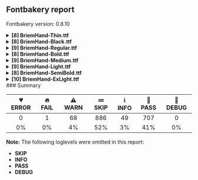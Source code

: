 ## Fontbakery report

Fontbakery version: 0.8.10

<details><summary><b>[8] BriemHand-Thin.ttf</b></summary><div><details><summary>⚠ <b>WARN:</b> Ensure fonts have ScriptLangTags declared on the 'meta' table. (<a href="https://font-bakery.readthedocs.io/en/stable/fontbakery/profiles/googlefonts.html#com.google.fonts/check/meta/script_lang_tags">com.google.fonts/check/meta/script_lang_tags</a>)</summary><div>


* ⚠ **WARN** This font file does not have a 'meta' table. [code: lacks-meta-table]
</div></details><details><summary>⚠ <b>WARN:</b> Font contains '.notdef' as its first glyph? (<a href="https://font-bakery.readthedocs.io/en/stable/fontbakery/profiles/universal.html#com.google.fonts/check/mandatory_glyphs">com.google.fonts/check/mandatory_glyphs</a>)</summary><div>


* ⚠ **WARN** Glyph '.notdef' should contain a drawing, but it is empty. [code: empty]
</div></details><details><summary>⚠ <b>WARN:</b> Check font contains no unreachable glyphs (<a href="https://font-bakery.readthedocs.io/en/stable/fontbakery/profiles/universal.html#com.google.fonts/check/unreachable_glyphs">com.google.fonts/check/unreachable_glyphs</a>)</summary><div>


* ⚠ **WARN** The following glyphs could not be reached by codepoint or substitution rules:

	- IJ_acutecomb

	- ibar 

	- And uni0328.alt
 [code: unreachable-glyphs]
</div></details><details><summary>⚠ <b>WARN:</b> Check if each glyph has the recommended amount of contours. (<a href="https://font-bakery.readthedocs.io/en/stable/fontbakery/profiles/universal.html#com.google.fonts/check/contour_count">com.google.fonts/check/contour_count</a>)</summary><div>


* ⚠ **WARN** This font has a 'Soft Hyphen' character (codepoint 0x00AD) which is supposed to be zero-width and invisible, and is used to mark a hyphenation possibility within a word in the absence of or overriding dictionary hyphenation. It is mostly an obsolete mechanism now, and the character is only included in fonts for legacy codepage coverage. [code: softhyphen]
* ⚠ **WARN** This check inspects the glyph outlines and detects the total number of contours in each of them. The expected values are infered from the typical ammounts of contours observed in a large collection of reference font families. The divergences listed below may simply indicate a significantly different design on some of your glyphs. On the other hand, some of these may flag actual bugs in the font such as glyphs mapped to an incorrect codepoint. Please consider reviewing the design and codepoint assignment of these to make sure they are correct.

The following glyphs do not have the recommended number of contours:

	- Glyph name: onehalf	Contours detected: 2	Expected: 3

	- Glyph name: dcroat	Contours detected: 3	Expected: 2

	- Glyph name: hbar	Contours detected: 2	Expected: 1

	- Glyph name: Uogonek	Contours detected: 2	Expected: 1

	- Glyph name: uogonek	Contours detected: 2	Expected: 1

	- Glyph name: uni0180	Contours detected: 3	Expected: 2

	- Glyph name: ohorn	Contours detected: 3	Expected: 2

	- Glyph name: Uhorn	Contours detected: 2	Expected: 1

	- Glyph name: uhorn	Contours detected: 2	Expected: 1

	- Glyph name: uni018E	Contours detected: 1	Expected: 2 

	- And 78 more.

Use -F or --full-lists to disable shortening of long lists.
 [code: contour-count]
</div></details><details><summary>⚠ <b>WARN:</b> Ensure dotted circle glyph is present and can attach marks. (<a href="https://font-bakery.readthedocs.io/en/stable/fontbakery/profiles/universal.html#com.google.fonts/check/dotted_circle">com.google.fonts/check/dotted_circle</a>)</summary><div>


* ⚠ **WARN** No dotted circle glyph present [code: missing-dotted-circle]
</div></details><details><summary>⚠ <b>WARN:</b> Does GPOS table have kerning information? This check skips monospaced fonts as defined by post.isFixedPitch value (<a href="https://font-bakery.readthedocs.io/en/stable/fontbakery/profiles/gpos.html#com.google.fonts/check/gpos_kerning_info">com.google.fonts/check/gpos_kerning_info</a>)</summary><div>


* ⚠ **WARN** GPOS table lacks kerning information. [code: lacks-kern-info]
</div></details><details><summary>⚠ <b>WARN:</b> Do any segments have colinear vectors? (<a href="https://font-bakery.readthedocs.io/en/stable/fontbakery/profiles/<Section: Outline Correctness Checks>.html#com.google.fonts/check/outline_colinear_vectors">com.google.fonts/check/outline_colinear_vectors</a>)</summary><div>


* ⚠ **WARN** The following glyphs have colinear vectors:

	* uni0283 (U+0283): L<<140.0,40.0>--<135.0,499.0>> -> L<<135.0,499.0>--<135.0,504.0>>

	* uni0283 (U+0283): L<<202.0,571.0>--<199.0,499.0>> -> L<<199.0,499.0>--<199.0,-28.0>>

	* uni0324 (U+0324): L<<200.0,-120.0>--<200.0,-126.0>> -> L<<200.0,-126.0>--<200.0,-131.0>>

	* uni0324 (U+0324): L<<204.0,-145.0>--<205.0,-147.0>> -> L<<205.0,-147.0>--<206.0,-149.0>>

	* uni0324 (U+0324): L<<216.0,-83.0>--<214.0,-85.0>> -> L<<214.0,-85.0>--<212.0,-87.0>>

	* uni0324 (U+0324): L<<218.0,-81.0>--<216.0,-83.0>> -> L<<216.0,-83.0>--<214.0,-85.0>>

	* uni0324 (U+0324): L<<219.0,-80.0>--<218.0,-81.0>> -> L<<218.0,-81.0>--<216.0,-83.0>>

	* uni0324 (U+0324): L<<221.0,-78.0>--<219.0,-80.0>> -> L<<219.0,-80.0>--<218.0,-81.0>>

	* uni0324 (U+0324): L<<223.0,-76.0>--<221.0,-78.0>> -> L<<221.0,-78.0>--<219.0,-80.0>>

	* uni0324 (U+0324): L<<227.0,-74.0>--<225.0,-75.0>> -> L<<225.0,-75.0>--<223.0,-76.0>> 

	* And 58 more.

Use -F or --full-lists to disable shortening of long lists. [code: found-colinear-vectors]
</div></details><details><summary>⚠ <b>WARN:</b> Do outlines contain any jaggy segments? (<a href="https://font-bakery.readthedocs.io/en/stable/fontbakery/profiles/<Section: Outline Correctness Checks>.html#com.google.fonts/check/outline_jaggy_segments">com.google.fonts/check/outline_jaggy_segments</a>)</summary><div>


* ⚠ **WARN** The following glyphs have jaggy segments:

	* uni20B2 (U+20B2): L<<357.0,-13.0>--<361.0,-13.0>>/B<<361.0,-13.0>-<267.0,-8.0>-<200.5,34.0>> = 3.044778444193999 [code: found-jaggy-segments]
</div></details><br></div></details><details><summary><b>[8] BriemHand-Black.ttf</b></summary><div><details><summary>⚠ <b>WARN:</b> Ensure fonts have ScriptLangTags declared on the 'meta' table. (<a href="https://font-bakery.readthedocs.io/en/stable/fontbakery/profiles/googlefonts.html#com.google.fonts/check/meta/script_lang_tags">com.google.fonts/check/meta/script_lang_tags</a>)</summary><div>


* ⚠ **WARN** This font file does not have a 'meta' table. [code: lacks-meta-table]
</div></details><details><summary>⚠ <b>WARN:</b> Font contains '.notdef' as its first glyph? (<a href="https://font-bakery.readthedocs.io/en/stable/fontbakery/profiles/universal.html#com.google.fonts/check/mandatory_glyphs">com.google.fonts/check/mandatory_glyphs</a>)</summary><div>


* ⚠ **WARN** Glyph '.notdef' should contain a drawing, but it is empty. [code: empty]
</div></details><details><summary>⚠ <b>WARN:</b> Check font contains no unreachable glyphs (<a href="https://font-bakery.readthedocs.io/en/stable/fontbakery/profiles/universal.html#com.google.fonts/check/unreachable_glyphs">com.google.fonts/check/unreachable_glyphs</a>)</summary><div>


* ⚠ **WARN** The following glyphs could not be reached by codepoint or substitution rules:

	- IJ_acutecomb

	- ibar 

	- And uni0328.alt
 [code: unreachable-glyphs]
</div></details><details><summary>⚠ <b>WARN:</b> Check if each glyph has the recommended amount of contours. (<a href="https://font-bakery.readthedocs.io/en/stable/fontbakery/profiles/universal.html#com.google.fonts/check/contour_count">com.google.fonts/check/contour_count</a>)</summary><div>


* ⚠ **WARN** This font has a 'Soft Hyphen' character (codepoint 0x00AD) which is supposed to be zero-width and invisible, and is used to mark a hyphenation possibility within a word in the absence of or overriding dictionary hyphenation. It is mostly an obsolete mechanism now, and the character is only included in fonts for legacy codepage coverage. [code: softhyphen]
* ⚠ **WARN** This check inspects the glyph outlines and detects the total number of contours in each of them. The expected values are infered from the typical ammounts of contours observed in a large collection of reference font families. The divergences listed below may simply indicate a significantly different design on some of your glyphs. On the other hand, some of these may flag actual bugs in the font such as glyphs mapped to an incorrect codepoint. Please consider reviewing the design and codepoint assignment of these to make sure they are correct.

The following glyphs do not have the recommended number of contours:

	- Glyph name: onehalf	Contours detected: 2	Expected: 3

	- Glyph name: dcroat	Contours detected: 3	Expected: 2

	- Glyph name: hbar	Contours detected: 2	Expected: 1

	- Glyph name: Uogonek	Contours detected: 2	Expected: 1

	- Glyph name: uogonek	Contours detected: 2	Expected: 1

	- Glyph name: uni0180	Contours detected: 3	Expected: 2

	- Glyph name: ohorn	Contours detected: 3	Expected: 2

	- Glyph name: Uhorn	Contours detected: 2	Expected: 1

	- Glyph name: uhorn	Contours detected: 2	Expected: 1

	- Glyph name: uni018E	Contours detected: 1	Expected: 2 

	- And 76 more.

Use -F or --full-lists to disable shortening of long lists.
 [code: contour-count]
</div></details><details><summary>⚠ <b>WARN:</b> Ensure dotted circle glyph is present and can attach marks. (<a href="https://font-bakery.readthedocs.io/en/stable/fontbakery/profiles/universal.html#com.google.fonts/check/dotted_circle">com.google.fonts/check/dotted_circle</a>)</summary><div>


* ⚠ **WARN** No dotted circle glyph present [code: missing-dotted-circle]
</div></details><details><summary>⚠ <b>WARN:</b> Does GPOS table have kerning information? This check skips monospaced fonts as defined by post.isFixedPitch value (<a href="https://font-bakery.readthedocs.io/en/stable/fontbakery/profiles/gpos.html#com.google.fonts/check/gpos_kerning_info">com.google.fonts/check/gpos_kerning_info</a>)</summary><div>


* ⚠ **WARN** GPOS table lacks kerning information. [code: lacks-kern-info]
</div></details><details><summary>⚠ <b>WARN:</b> Do any segments have colinear vectors? (<a href="https://font-bakery.readthedocs.io/en/stable/fontbakery/profiles/<Section: Outline Correctness Checks>.html#com.google.fonts/check/outline_colinear_vectors">com.google.fonts/check/outline_colinear_vectors</a>)</summary><div>


* ⚠ **WARN** The following glyphs have colinear vectors:

	* uni0283 (U+0283): L<<304.0,536.0>--<304.0,499.0>> -> L<<304.0,499.0>--<294.0,65.0>>

	* uni0283 (U+0283): L<<86.0,146.0>--<81.0,499.0>> -> L<<81.0,499.0>--<81.0,534.0>>

	* uni0324 (U+0324): L<<200.0,-120.0>--<200.0,-126.0>> -> L<<200.0,-126.0>--<200.0,-131.0>>

	* uni0324 (U+0324): L<<204.0,-145.0>--<205.0,-147.0>> -> L<<205.0,-147.0>--<206.0,-149.0>>

	* uni0324 (U+0324): L<<216.0,-83.0>--<214.0,-85.0>> -> L<<214.0,-85.0>--<212.0,-87.0>>

	* uni0324 (U+0324): L<<218.0,-81.0>--<216.0,-83.0>> -> L<<216.0,-83.0>--<214.0,-85.0>>

	* uni0324 (U+0324): L<<219.0,-80.0>--<218.0,-81.0>> -> L<<218.0,-81.0>--<216.0,-83.0>>

	* uni0324 (U+0324): L<<221.0,-78.0>--<219.0,-80.0>> -> L<<219.0,-80.0>--<218.0,-81.0>>

	* uni0324 (U+0324): L<<223.0,-76.0>--<221.0,-78.0>> -> L<<221.0,-78.0>--<219.0,-80.0>>

	* uni0324 (U+0324): L<<227.0,-74.0>--<225.0,-75.0>> -> L<<225.0,-75.0>--<223.0,-76.0>> 

	* And 58 more.

Use -F or --full-lists to disable shortening of long lists. [code: found-colinear-vectors]
</div></details><details><summary>⚠ <b>WARN:</b> Do outlines contain any jaggy segments? (<a href="https://font-bakery.readthedocs.io/en/stable/fontbakery/profiles/<Section: Outline Correctness Checks>.html#com.google.fonts/check/outline_jaggy_segments">com.google.fonts/check/outline_jaggy_segments</a>)</summary><div>


* ⚠ **WARN** The following glyphs have jaggy segments:

	* a (U+0061): B<<384.0,191.5>-<385.0,212.0>-<386.0,224.0>>/B<<386.0,224.0>-<381.0,205.0>-<363.0,175.5>> = 9.979921145744504

	* aacute (U+00E1): B<<384.0,191.5>-<385.0,212.0>-<386.0,224.0>>/B<<386.0,224.0>-<381.0,205.0>-<363.0,175.5>> = 9.979921145744504

	* abreve (U+0103): B<<384.0,191.5>-<385.0,212.0>-<386.0,224.0>>/B<<386.0,224.0>-<381.0,205.0>-<363.0,175.5>> = 9.979921145744504

	* adieresis (U+00E4): B<<384.0,191.5>-<385.0,212.0>-<386.0,224.0>>/B<<386.0,224.0>-<381.0,205.0>-<363.0,175.5>> = 9.979921145744504

	* agrave (U+00E0): B<<384.0,191.5>-<385.0,212.0>-<386.0,224.0>>/B<<386.0,224.0>-<381.0,205.0>-<363.0,175.5>> = 9.979921145744504

	* amacron (U+0101): B<<384.0,191.5>-<385.0,212.0>-<386.0,224.0>>/B<<386.0,224.0>-<381.0,205.0>-<363.0,175.5>> = 9.979921145744504

	* aring (U+00E5): B<<384.0,191.5>-<385.0,212.0>-<386.0,224.0>>/B<<386.0,224.0>-<381.0,205.0>-<363.0,175.5>> = 9.979921145744504

	* aringacute (U+01FB): B<<384.0,191.5>-<385.0,212.0>-<386.0,224.0>>/B<<386.0,224.0>-<381.0,205.0>-<363.0,175.5>> = 9.979921145744504

	* atilde (U+00E3): B<<384.0,191.5>-<385.0,212.0>-<386.0,224.0>>/B<<386.0,224.0>-<381.0,205.0>-<363.0,175.5>> = 9.979921145744504

	* b (U+0062): B<<283.0,315.0>-<281.0,284.0>-<281.0,275.0>>/B<<281.0,275.0>-<283.0,295.0>-<300.5,325.5>> = 5.710593137499633 

	* And 136 more.

Use -F or --full-lists to disable shortening of long lists. [code: found-jaggy-segments]
</div></details><br></div></details><details><summary><b>[9] BriemHand-Regular.ttf</b></summary><div><details><summary>⚠ <b>WARN:</b> Ensure fonts have ScriptLangTags declared on the 'meta' table. (<a href="https://font-bakery.readthedocs.io/en/stable/fontbakery/profiles/googlefonts.html#com.google.fonts/check/meta/script_lang_tags">com.google.fonts/check/meta/script_lang_tags</a>)</summary><div>


* ⚠ **WARN** This font file does not have a 'meta' table. [code: lacks-meta-table]
</div></details><details><summary>⚠ <b>WARN:</b> Font contains '.notdef' as its first glyph? (<a href="https://font-bakery.readthedocs.io/en/stable/fontbakery/profiles/universal.html#com.google.fonts/check/mandatory_glyphs">com.google.fonts/check/mandatory_glyphs</a>)</summary><div>


* ⚠ **WARN** Glyph '.notdef' should contain a drawing, but it is empty. [code: empty]
</div></details><details><summary>⚠ <b>WARN:</b> Check font contains no unreachable glyphs (<a href="https://font-bakery.readthedocs.io/en/stable/fontbakery/profiles/universal.html#com.google.fonts/check/unreachable_glyphs">com.google.fonts/check/unreachable_glyphs</a>)</summary><div>


* ⚠ **WARN** The following glyphs could not be reached by codepoint or substitution rules:

	- IJ_acutecomb

	- ibar 

	- And uni0328.alt
 [code: unreachable-glyphs]
</div></details><details><summary>⚠ <b>WARN:</b> Check if each glyph has the recommended amount of contours. (<a href="https://font-bakery.readthedocs.io/en/stable/fontbakery/profiles/universal.html#com.google.fonts/check/contour_count">com.google.fonts/check/contour_count</a>)</summary><div>


* ⚠ **WARN** This font has a 'Soft Hyphen' character (codepoint 0x00AD) which is supposed to be zero-width and invisible, and is used to mark a hyphenation possibility within a word in the absence of or overriding dictionary hyphenation. It is mostly an obsolete mechanism now, and the character is only included in fonts for legacy codepage coverage. [code: softhyphen]
* ⚠ **WARN** This check inspects the glyph outlines and detects the total number of contours in each of them. The expected values are infered from the typical ammounts of contours observed in a large collection of reference font families. The divergences listed below may simply indicate a significantly different design on some of your glyphs. On the other hand, some of these may flag actual bugs in the font such as glyphs mapped to an incorrect codepoint. Please consider reviewing the design and codepoint assignment of these to make sure they are correct.

The following glyphs do not have the recommended number of contours:

	- Glyph name: onehalf	Contours detected: 2	Expected: 3

	- Glyph name: dcroat	Contours detected: 3	Expected: 2

	- Glyph name: hbar	Contours detected: 2	Expected: 1

	- Glyph name: Uogonek	Contours detected: 2	Expected: 1

	- Glyph name: uogonek	Contours detected: 2	Expected: 1

	- Glyph name: uni0180	Contours detected: 3	Expected: 2

	- Glyph name: ohorn	Contours detected: 3	Expected: 2

	- Glyph name: Uhorn	Contours detected: 2	Expected: 1

	- Glyph name: uhorn	Contours detected: 2	Expected: 1

	- Glyph name: uni018E	Contours detected: 1	Expected: 2 

	- And 78 more.

Use -F or --full-lists to disable shortening of long lists.
 [code: contour-count]
</div></details><details><summary>⚠ <b>WARN:</b> Ensure dotted circle glyph is present and can attach marks. (<a href="https://font-bakery.readthedocs.io/en/stable/fontbakery/profiles/universal.html#com.google.fonts/check/dotted_circle">com.google.fonts/check/dotted_circle</a>)</summary><div>


* ⚠ **WARN** No dotted circle glyph present [code: missing-dotted-circle]
</div></details><details><summary>⚠ <b>WARN:</b> Does GPOS table have kerning information? This check skips monospaced fonts as defined by post.isFixedPitch value (<a href="https://font-bakery.readthedocs.io/en/stable/fontbakery/profiles/gpos.html#com.google.fonts/check/gpos_kerning_info">com.google.fonts/check/gpos_kerning_info</a>)</summary><div>


* ⚠ **WARN** GPOS table lacks kerning information. [code: lacks-kern-info]
</div></details><details><summary>⚠ <b>WARN:</b> Do any segments have colinear vectors? (<a href="https://font-bakery.readthedocs.io/en/stable/fontbakery/profiles/<Section: Outline Correctness Checks>.html#com.google.fonts/check/outline_colinear_vectors">com.google.fonts/check/outline_colinear_vectors</a>)</summary><div>


* ⚠ **WARN** The following glyphs have colinear vectors:

	* uni0283 (U+0283): L<<124.0,71.0>--<119.0,499.0>> -> L<<119.0,499.0>--<119.0,513.0>>

	* uni0283 (U+0283): L<<232.0,561.0>--<230.0,499.0>> -> L<<230.0,499.0>--<227.0,-1.0>>

	* uni0324 (U+0324): L<<200.0,-120.0>--<200.0,-126.0>> -> L<<200.0,-126.0>--<200.0,-131.0>>

	* uni0324 (U+0324): L<<204.0,-145.0>--<205.0,-147.0>> -> L<<205.0,-147.0>--<206.0,-149.0>>

	* uni0324 (U+0324): L<<216.0,-83.0>--<214.0,-85.0>> -> L<<214.0,-85.0>--<212.0,-87.0>>

	* uni0324 (U+0324): L<<218.0,-81.0>--<216.0,-83.0>> -> L<<216.0,-83.0>--<214.0,-85.0>>

	* uni0324 (U+0324): L<<219.0,-80.0>--<218.0,-81.0>> -> L<<218.0,-81.0>--<216.0,-83.0>>

	* uni0324 (U+0324): L<<221.0,-78.0>--<219.0,-80.0>> -> L<<219.0,-80.0>--<218.0,-81.0>>

	* uni0324 (U+0324): L<<223.0,-76.0>--<221.0,-78.0>> -> L<<221.0,-78.0>--<219.0,-80.0>>

	* uni0324 (U+0324): L<<227.0,-74.0>--<225.0,-75.0>> -> L<<225.0,-75.0>--<223.0,-76.0>> 

	* And 58 more.

Use -F or --full-lists to disable shortening of long lists. [code: found-colinear-vectors]
</div></details><details><summary>⚠ <b>WARN:</b> Do outlines contain any jaggy segments? (<a href="https://font-bakery.readthedocs.io/en/stable/fontbakery/profiles/<Section: Outline Correctness Checks>.html#com.google.fonts/check/outline_jaggy_segments">com.google.fonts/check/outline_jaggy_segments</a>)</summary><div>


* ⚠ **WARN** The following glyphs have jaggy segments:

	* m (U+006D): B<<200.0,217.0>-<198.0,188.0>-<197.0,180.0>>/B<<197.0,180.0>-<211.0,217.0>-<237.5,262.5>> = 13.600542516658704

	* n (U+006E): B<<198.0,217.0>-<196.0,188.0>-<195.0,180.0>>/B<<195.0,180.0>-<209.0,217.0>-<235.5,262.5>> = 13.600542516658704

	* nacute (U+0144): B<<198.0,217.0>-<196.0,188.0>-<195.0,180.0>>/B<<195.0,180.0>-<209.0,217.0>-<235.5,262.5>> = 13.600542516658704

	* ncaron (U+0148): B<<198.0,217.0>-<196.0,188.0>-<195.0,180.0>>/B<<195.0,180.0>-<209.0,217.0>-<235.5,262.5>> = 13.600542516658704

	* ntilde (U+00F1): B<<198.0,217.0>-<196.0,188.0>-<195.0,180.0>>/B<<195.0,180.0>-<209.0,217.0>-<235.5,262.5>> = 13.600542516658704

	* r (U+0072): B<<207.5,302.0>-<205.0,273.0>-<204.0,263.0>>/B<<204.0,263.0>-<235.0,357.0>-<268.0,414.0>> = 12.541302699578893

	* racute (U+0155): B<<207.5,302.0>-<205.0,273.0>-<204.0,263.0>>/B<<204.0,263.0>-<235.0,357.0>-<268.0,414.0>> = 12.541302699578893

	* rcaron (U+0159): B<<207.5,302.0>-<205.0,273.0>-<204.0,263.0>>/B<<204.0,263.0>-<235.0,357.0>-<268.0,414.0>> = 12.541302699578893

	* uni0146 (U+0146): B<<198.0,217.0>-<196.0,188.0>-<195.0,180.0>>/B<<195.0,180.0>-<209.0,217.0>-<235.5,262.5>> = 13.600542516658704

	* uni0157 (U+0157): B<<207.5,302.0>-<205.0,273.0>-<204.0,263.0>>/B<<204.0,263.0>-<235.0,357.0>-<268.0,414.0>> = 12.541302699578893 

	* And 16 more.

Use -F or --full-lists to disable shortening of long lists. [code: found-jaggy-segments]
</div></details><details><summary>⚠ <b>WARN:</b> Do outlines contain any semi-vertical or semi-horizontal lines? (<a href="https://font-bakery.readthedocs.io/en/stable/fontbakery/profiles/<Section: Outline Correctness Checks>.html#com.google.fonts/check/outline_semi_vertical">com.google.fonts/check/outline_semi_vertical</a>)</summary><div>


* ⚠ **WARN** The following glyphs have semi-vertical/semi-horizontal lines:

	* f (U+0066): L<<230.0,442.0>--<227.0,-1.0>>

	* germandbls (U+00DF): L<<197.0,549.0>--<194.0,0.0>>

	* uni0283 (U+0283): L<<230.0,499.0>--<227.0,-1.0>> 

	* And uni1E1F (U+1E1F): L<<230.0,442.0>--<227.0,-1.0>> [code: found-semi-vertical]
</div></details><br></div></details><details><summary><b>[8] BriemHand-Bold.ttf</b></summary><div><details><summary>⚠ <b>WARN:</b> Ensure fonts have ScriptLangTags declared on the 'meta' table. (<a href="https://font-bakery.readthedocs.io/en/stable/fontbakery/profiles/googlefonts.html#com.google.fonts/check/meta/script_lang_tags">com.google.fonts/check/meta/script_lang_tags</a>)</summary><div>


* ⚠ **WARN** This font file does not have a 'meta' table. [code: lacks-meta-table]
</div></details><details><summary>⚠ <b>WARN:</b> Font contains '.notdef' as its first glyph? (<a href="https://font-bakery.readthedocs.io/en/stable/fontbakery/profiles/universal.html#com.google.fonts/check/mandatory_glyphs">com.google.fonts/check/mandatory_glyphs</a>)</summary><div>


* ⚠ **WARN** Glyph '.notdef' should contain a drawing, but it is empty. [code: empty]
</div></details><details><summary>⚠ <b>WARN:</b> Check font contains no unreachable glyphs (<a href="https://font-bakery.readthedocs.io/en/stable/fontbakery/profiles/universal.html#com.google.fonts/check/unreachable_glyphs">com.google.fonts/check/unreachable_glyphs</a>)</summary><div>


* ⚠ **WARN** The following glyphs could not be reached by codepoint or substitution rules:

	- IJ_acutecomb

	- ibar 

	- And uni0328.alt
 [code: unreachable-glyphs]
</div></details><details><summary>⚠ <b>WARN:</b> Check if each glyph has the recommended amount of contours. (<a href="https://font-bakery.readthedocs.io/en/stable/fontbakery/profiles/universal.html#com.google.fonts/check/contour_count">com.google.fonts/check/contour_count</a>)</summary><div>


* ⚠ **WARN** This font has a 'Soft Hyphen' character (codepoint 0x00AD) which is supposed to be zero-width and invisible, and is used to mark a hyphenation possibility within a word in the absence of or overriding dictionary hyphenation. It is mostly an obsolete mechanism now, and the character is only included in fonts for legacy codepage coverage. [code: softhyphen]
* ⚠ **WARN** This check inspects the glyph outlines and detects the total number of contours in each of them. The expected values are infered from the typical ammounts of contours observed in a large collection of reference font families. The divergences listed below may simply indicate a significantly different design on some of your glyphs. On the other hand, some of these may flag actual bugs in the font such as glyphs mapped to an incorrect codepoint. Please consider reviewing the design and codepoint assignment of these to make sure they are correct.

The following glyphs do not have the recommended number of contours:

	- Glyph name: onehalf	Contours detected: 2	Expected: 3

	- Glyph name: dcroat	Contours detected: 3	Expected: 2

	- Glyph name: hbar	Contours detected: 2	Expected: 1

	- Glyph name: Uogonek	Contours detected: 2	Expected: 1

	- Glyph name: uogonek	Contours detected: 2	Expected: 1

	- Glyph name: uni0180	Contours detected: 3	Expected: 2

	- Glyph name: ohorn	Contours detected: 3	Expected: 2

	- Glyph name: Uhorn	Contours detected: 2	Expected: 1

	- Glyph name: uhorn	Contours detected: 2	Expected: 1

	- Glyph name: uni018E	Contours detected: 1	Expected: 2 

	- And 76 more.

Use -F or --full-lists to disable shortening of long lists.
 [code: contour-count]
</div></details><details><summary>⚠ <b>WARN:</b> Ensure dotted circle glyph is present and can attach marks. (<a href="https://font-bakery.readthedocs.io/en/stable/fontbakery/profiles/universal.html#com.google.fonts/check/dotted_circle">com.google.fonts/check/dotted_circle</a>)</summary><div>


* ⚠ **WARN** No dotted circle glyph present [code: missing-dotted-circle]
</div></details><details><summary>⚠ <b>WARN:</b> Does GPOS table have kerning information? This check skips monospaced fonts as defined by post.isFixedPitch value (<a href="https://font-bakery.readthedocs.io/en/stable/fontbakery/profiles/gpos.html#com.google.fonts/check/gpos_kerning_info">com.google.fonts/check/gpos_kerning_info</a>)</summary><div>


* ⚠ **WARN** GPOS table lacks kerning information. [code: lacks-kern-info]
</div></details><details><summary>⚠ <b>WARN:</b> Do any segments have colinear vectors? (<a href="https://font-bakery.readthedocs.io/en/stable/fontbakery/profiles/<Section: Outline Correctness Checks>.html#com.google.fonts/check/outline_colinear_vectors">com.google.fonts/check/outline_colinear_vectors</a>)</summary><div>


* ⚠ **WARN** The following glyphs have colinear vectors:

	* uni0283 (U+0283): L<<285.0,543.0>--<284.0,499.0>> -> L<<284.0,499.0>--<276.0,47.0>>

	* uni0283 (U+0283): L<<96.0,126.0>--<91.0,499.0>> -> L<<91.0,499.0>--<91.0,528.0>>

	* uni0324 (U+0324): L<<200.0,-120.0>--<200.0,-126.0>> -> L<<200.0,-126.0>--<200.0,-131.0>>

	* uni0324 (U+0324): L<<204.0,-145.0>--<205.0,-147.0>> -> L<<205.0,-147.0>--<206.0,-149.0>>

	* uni0324 (U+0324): L<<216.0,-83.0>--<214.0,-85.0>> -> L<<214.0,-85.0>--<212.0,-87.0>>

	* uni0324 (U+0324): L<<218.0,-81.0>--<216.0,-83.0>> -> L<<216.0,-83.0>--<214.0,-85.0>>

	* uni0324 (U+0324): L<<219.0,-80.0>--<218.0,-81.0>> -> L<<218.0,-81.0>--<216.0,-83.0>>

	* uni0324 (U+0324): L<<221.0,-78.0>--<219.0,-80.0>> -> L<<219.0,-80.0>--<218.0,-81.0>>

	* uni0324 (U+0324): L<<223.0,-76.0>--<221.0,-78.0>> -> L<<221.0,-78.0>--<219.0,-80.0>>

	* uni0324 (U+0324): L<<227.0,-74.0>--<225.0,-75.0>> -> L<<225.0,-75.0>--<223.0,-76.0>> 

	* And 58 more.

Use -F or --full-lists to disable shortening of long lists. [code: found-colinear-vectors]
</div></details><details><summary>⚠ <b>WARN:</b> Do outlines contain any jaggy segments? (<a href="https://font-bakery.readthedocs.io/en/stable/fontbakery/profiles/<Section: Outline Correctness Checks>.html#com.google.fonts/check/outline_jaggy_segments">com.google.fonts/check/outline_jaggy_segments</a>)</summary><div>


* ⚠ **WARN** The following glyphs have jaggy segments:

	* b (U+0062): B<<262.5,301.5>-<260.0,267.0>-<260.0,254.0>>/B<<260.0,254.0>-<265.0,278.0>-<284.5,312.5>> = 11.768288932020628

	* d (U+0064): B<<390.5,203.0>-<392.0,230.0>-<393.0,249.0>>/B<<393.0,249.0>-<386.0,225.0>-<365.0,191.5>> = 13.247417204128599

	* dcaron (U+010F): B<<390.5,203.0>-<392.0,230.0>-<393.0,249.0>>/B<<393.0,249.0>-<386.0,225.0>-<365.0,191.5>> = 13.247417204128599

	* dcroat (U+0111): B<<390.5,203.0>-<392.0,230.0>-<393.0,249.0>>/B<<393.0,249.0>-<386.0,225.0>-<365.0,191.5>> = 13.247417204128599

	* dong (U+20AB): B<<390.5,203.0>-<392.0,230.0>-<393.0,249.0>>/B<<393.0,249.0>-<386.0,225.0>-<365.0,191.5>> = 13.247417204128599

	* g (U+0067): B<<396.5,197.0>-<396.0,233.0>-<396.0,260.0>>/B<<396.0,260.0>-<390.0,235.0>-<370.0,200.5>> = 13.495733280795811

	* gbreve (U+011F): B<<396.5,197.0>-<396.0,233.0>-<396.0,260.0>>/B<<396.0,260.0>-<390.0,235.0>-<370.0,200.5>> = 13.495733280795811

	* gcaron (U+01E7): B<<396.5,197.0>-<396.0,233.0>-<396.0,260.0>>/B<<396.0,260.0>-<390.0,235.0>-<370.0,200.5>> = 13.495733280795811

	* gcircumflex (U+011D): B<<396.5,197.0>-<396.0,233.0>-<396.0,260.0>>/B<<396.0,260.0>-<390.0,235.0>-<370.0,200.5>> = 13.495733280795811

	* gdotaccent (U+0121): B<<396.5,197.0>-<396.0,233.0>-<396.0,260.0>>/B<<396.0,260.0>-<390.0,235.0>-<370.0,200.5>> = 13.495733280795811 

	* And 101 more.

Use -F or --full-lists to disable shortening of long lists. [code: found-jaggy-segments]
</div></details><br></div></details><details><summary><b>[9] BriemHand-Medium.ttf</b></summary><div><details><summary>⚠ <b>WARN:</b> Ensure fonts have ScriptLangTags declared on the 'meta' table. (<a href="https://font-bakery.readthedocs.io/en/stable/fontbakery/profiles/googlefonts.html#com.google.fonts/check/meta/script_lang_tags">com.google.fonts/check/meta/script_lang_tags</a>)</summary><div>


* ⚠ **WARN** This font file does not have a 'meta' table. [code: lacks-meta-table]
</div></details><details><summary>⚠ <b>WARN:</b> Font contains '.notdef' as its first glyph? (<a href="https://font-bakery.readthedocs.io/en/stable/fontbakery/profiles/universal.html#com.google.fonts/check/mandatory_glyphs">com.google.fonts/check/mandatory_glyphs</a>)</summary><div>


* ⚠ **WARN** Glyph '.notdef' should contain a drawing, but it is empty. [code: empty]
</div></details><details><summary>⚠ <b>WARN:</b> Check font contains no unreachable glyphs (<a href="https://font-bakery.readthedocs.io/en/stable/fontbakery/profiles/universal.html#com.google.fonts/check/unreachable_glyphs">com.google.fonts/check/unreachable_glyphs</a>)</summary><div>


* ⚠ **WARN** The following glyphs could not be reached by codepoint or substitution rules:

	- IJ_acutecomb

	- ibar 

	- And uni0328.alt
 [code: unreachable-glyphs]
</div></details><details><summary>⚠ <b>WARN:</b> Check if each glyph has the recommended amount of contours. (<a href="https://font-bakery.readthedocs.io/en/stable/fontbakery/profiles/universal.html#com.google.fonts/check/contour_count">com.google.fonts/check/contour_count</a>)</summary><div>


* ⚠ **WARN** This font has a 'Soft Hyphen' character (codepoint 0x00AD) which is supposed to be zero-width and invisible, and is used to mark a hyphenation possibility within a word in the absence of or overriding dictionary hyphenation. It is mostly an obsolete mechanism now, and the character is only included in fonts for legacy codepage coverage. [code: softhyphen]
* ⚠ **WARN** This check inspects the glyph outlines and detects the total number of contours in each of them. The expected values are infered from the typical ammounts of contours observed in a large collection of reference font families. The divergences listed below may simply indicate a significantly different design on some of your glyphs. On the other hand, some of these may flag actual bugs in the font such as glyphs mapped to an incorrect codepoint. Please consider reviewing the design and codepoint assignment of these to make sure they are correct.

The following glyphs do not have the recommended number of contours:

	- Glyph name: onehalf	Contours detected: 2	Expected: 3

	- Glyph name: dcroat	Contours detected: 3	Expected: 2

	- Glyph name: hbar	Contours detected: 2	Expected: 1

	- Glyph name: Uogonek	Contours detected: 2	Expected: 1

	- Glyph name: uogonek	Contours detected: 2	Expected: 1

	- Glyph name: uni0180	Contours detected: 3	Expected: 2

	- Glyph name: ohorn	Contours detected: 3	Expected: 2

	- Glyph name: Uhorn	Contours detected: 2	Expected: 1

	- Glyph name: uhorn	Contours detected: 2	Expected: 1

	- Glyph name: uni018E	Contours detected: 1	Expected: 2 

	- And 78 more.

Use -F or --full-lists to disable shortening of long lists.
 [code: contour-count]
</div></details><details><summary>⚠ <b>WARN:</b> Ensure dotted circle glyph is present and can attach marks. (<a href="https://font-bakery.readthedocs.io/en/stable/fontbakery/profiles/universal.html#com.google.fonts/check/dotted_circle">com.google.fonts/check/dotted_circle</a>)</summary><div>


* ⚠ **WARN** No dotted circle glyph present [code: missing-dotted-circle]
</div></details><details><summary>⚠ <b>WARN:</b> Does GPOS table have kerning information? This check skips monospaced fonts as defined by post.isFixedPitch value (<a href="https://font-bakery.readthedocs.io/en/stable/fontbakery/profiles/gpos.html#com.google.fonts/check/gpos_kerning_info">com.google.fonts/check/gpos_kerning_info</a>)</summary><div>


* ⚠ **WARN** GPOS table lacks kerning information. [code: lacks-kern-info]
</div></details><details><summary>⚠ <b>WARN:</b> Do any segments have colinear vectors? (<a href="https://font-bakery.readthedocs.io/en/stable/fontbakery/profiles/<Section: Outline Correctness Checks>.html#com.google.fonts/check/outline_colinear_vectors">com.google.fonts/check/outline_colinear_vectors</a>)</summary><div>


* ⚠ **WARN** The following glyphs have colinear vectors:

	* uni0283 (U+0283): L<<117.0,84.0>--<112.0,499.0>> -> L<<112.0,499.0>--<112.0,517.0>>

	* uni0283 (U+0283): L<<245.0,557.0>--<243.0,499.0>> -> L<<243.0,499.0>--<239.0,11.0>>

	* uni0324 (U+0324): L<<200.0,-120.0>--<200.0,-126.0>> -> L<<200.0,-126.0>--<200.0,-131.0>>

	* uni0324 (U+0324): L<<204.0,-145.0>--<205.0,-147.0>> -> L<<205.0,-147.0>--<206.0,-149.0>>

	* uni0324 (U+0324): L<<216.0,-83.0>--<214.0,-85.0>> -> L<<214.0,-85.0>--<212.0,-87.0>>

	* uni0324 (U+0324): L<<218.0,-81.0>--<216.0,-83.0>> -> L<<216.0,-83.0>--<214.0,-85.0>>

	* uni0324 (U+0324): L<<219.0,-80.0>--<218.0,-81.0>> -> L<<218.0,-81.0>--<216.0,-83.0>>

	* uni0324 (U+0324): L<<221.0,-78.0>--<219.0,-80.0>> -> L<<219.0,-80.0>--<218.0,-81.0>>

	* uni0324 (U+0324): L<<223.0,-76.0>--<221.0,-78.0>> -> L<<221.0,-78.0>--<219.0,-80.0>>

	* uni0324 (U+0324): L<<227.0,-74.0>--<225.0,-75.0>> -> L<<225.0,-75.0>--<223.0,-76.0>> 

	* And 58 more.

Use -F or --full-lists to disable shortening of long lists. [code: found-colinear-vectors]
</div></details><details><summary>⚠ <b>WARN:</b> Do outlines contain any jaggy segments? (<a href="https://font-bakery.readthedocs.io/en/stable/fontbakery/profiles/<Section: Outline Correctness Checks>.html#com.google.fonts/check/outline_jaggy_segments">com.google.fonts/check/outline_jaggy_segments</a>)</summary><div>


* ⚠ **WARN** The following glyphs have jaggy segments:

	* m (U+006D): B<<213.0,233.5>-<211.0,206.0>-<210.0,197.0>>/B<<210.0,197.0>-<221.0,230.0>-<246.5,273.0>> = 12.094757077012058

	* n (U+006E): B<<211.5,233.5>-<209.0,206.0>-<208.0,197.0>>/B<<208.0,197.0>-<220.0,230.0>-<245.0,273.0>> = 13.642914775990052

	* nacute (U+0144): B<<211.5,233.5>-<209.0,206.0>-<208.0,197.0>>/B<<208.0,197.0>-<220.0,230.0>-<245.0,273.0>> = 13.642914775990052

	* ncaron (U+0148): B<<211.5,233.5>-<209.0,206.0>-<208.0,197.0>>/B<<208.0,197.0>-<220.0,230.0>-<245.0,273.0>> = 13.642914775990052

	* ntilde (U+00F1): B<<211.5,233.5>-<209.0,206.0>-<208.0,197.0>>/B<<208.0,197.0>-<220.0,230.0>-<245.0,273.0>> = 13.642914775990052

	* r (U+0072): B<<220.5,309.0>-<218.0,281.0>-<217.0,269.0>>/B<<217.0,269.0>-<261.0,403.0>-<310.0,463.5>> = 13.41437710769231

	* racute (U+0155): B<<220.5,309.0>-<218.0,281.0>-<217.0,269.0>>/B<<217.0,269.0>-<261.0,403.0>-<310.0,463.5>> = 13.41437710769231

	* rcaron (U+0159): B<<220.5,309.0>-<218.0,281.0>-<217.0,269.0>>/B<<217.0,269.0>-<261.0,403.0>-<310.0,463.5>> = 13.41437710769231

	* thorn (U+00FE): B<<214.0,269.5>-<211.0,229.0>-<209.0,212.0>>/B<<209.0,212.0>-<221.0,245.0>-<245.5,286.5>> = 13.27326971414301

	* uni0146 (U+0146): B<<211.5,233.5>-<209.0,206.0>-<208.0,197.0>>/B<<208.0,197.0>-<220.0,230.0>-<245.0,273.0>> = 13.642914775990052 

	* And 17 more.

Use -F or --full-lists to disable shortening of long lists. [code: found-jaggy-segments]
</div></details><details><summary>⚠ <b>WARN:</b> Do outlines contain any semi-vertical or semi-horizontal lines? (<a href="https://font-bakery.readthedocs.io/en/stable/fontbakery/profiles/<Section: Outline Correctness Checks>.html#com.google.fonts/check/outline_semi_vertical">com.google.fonts/check/outline_semi_vertical</a>)</summary><div>


* ⚠ **WARN** The following glyphs have semi-vertical/semi-horizontal lines:

	* germandbls (U+00DF): L<<210.0,547.0>--<206.0,11.0>> 

	* And uni0283 (U+0283): L<<243.0,499.0>--<239.0,11.0>> [code: found-semi-vertical]
</div></details><br></div></details><details><summary><b>[9] BriemHand-Light.ttf</b></summary><div><details><summary>⚠ <b>WARN:</b> Ensure fonts have ScriptLangTags declared on the 'meta' table. (<a href="https://font-bakery.readthedocs.io/en/stable/fontbakery/profiles/googlefonts.html#com.google.fonts/check/meta/script_lang_tags">com.google.fonts/check/meta/script_lang_tags</a>)</summary><div>


* ⚠ **WARN** This font file does not have a 'meta' table. [code: lacks-meta-table]
</div></details><details><summary>⚠ <b>WARN:</b> Font contains '.notdef' as its first glyph? (<a href="https://font-bakery.readthedocs.io/en/stable/fontbakery/profiles/universal.html#com.google.fonts/check/mandatory_glyphs">com.google.fonts/check/mandatory_glyphs</a>)</summary><div>


* ⚠ **WARN** Glyph '.notdef' should contain a drawing, but it is empty. [code: empty]
</div></details><details><summary>⚠ <b>WARN:</b> Check font contains no unreachable glyphs (<a href="https://font-bakery.readthedocs.io/en/stable/fontbakery/profiles/universal.html#com.google.fonts/check/unreachable_glyphs">com.google.fonts/check/unreachable_glyphs</a>)</summary><div>


* ⚠ **WARN** The following glyphs could not be reached by codepoint or substitution rules:

	- IJ_acutecomb

	- ibar 

	- And uni0328.alt
 [code: unreachable-glyphs]
</div></details><details><summary>⚠ <b>WARN:</b> Check if each glyph has the recommended amount of contours. (<a href="https://font-bakery.readthedocs.io/en/stable/fontbakery/profiles/universal.html#com.google.fonts/check/contour_count">com.google.fonts/check/contour_count</a>)</summary><div>


* ⚠ **WARN** This font has a 'Soft Hyphen' character (codepoint 0x00AD) which is supposed to be zero-width and invisible, and is used to mark a hyphenation possibility within a word in the absence of or overriding dictionary hyphenation. It is mostly an obsolete mechanism now, and the character is only included in fonts for legacy codepage coverage. [code: softhyphen]
* ⚠ **WARN** This check inspects the glyph outlines and detects the total number of contours in each of them. The expected values are infered from the typical ammounts of contours observed in a large collection of reference font families. The divergences listed below may simply indicate a significantly different design on some of your glyphs. On the other hand, some of these may flag actual bugs in the font such as glyphs mapped to an incorrect codepoint. Please consider reviewing the design and codepoint assignment of these to make sure they are correct.

The following glyphs do not have the recommended number of contours:

	- Glyph name: onehalf	Contours detected: 2	Expected: 3

	- Glyph name: dcroat	Contours detected: 3	Expected: 2

	- Glyph name: hbar	Contours detected: 2	Expected: 1

	- Glyph name: Uogonek	Contours detected: 2	Expected: 1

	- Glyph name: uogonek	Contours detected: 2	Expected: 1

	- Glyph name: uni0180	Contours detected: 3	Expected: 2

	- Glyph name: ohorn	Contours detected: 3	Expected: 2

	- Glyph name: Uhorn	Contours detected: 2	Expected: 1

	- Glyph name: uhorn	Contours detected: 2	Expected: 1

	- Glyph name: uni018E	Contours detected: 1	Expected: 2 

	- And 78 more.

Use -F or --full-lists to disable shortening of long lists.
 [code: contour-count]
</div></details><details><summary>⚠ <b>WARN:</b> Ensure dotted circle glyph is present and can attach marks. (<a href="https://font-bakery.readthedocs.io/en/stable/fontbakery/profiles/universal.html#com.google.fonts/check/dotted_circle">com.google.fonts/check/dotted_circle</a>)</summary><div>


* ⚠ **WARN** No dotted circle glyph present [code: missing-dotted-circle]
</div></details><details><summary>⚠ <b>WARN:</b> Does GPOS table have kerning information? This check skips monospaced fonts as defined by post.isFixedPitch value (<a href="https://font-bakery.readthedocs.io/en/stable/fontbakery/profiles/gpos.html#com.google.fonts/check/gpos_kerning_info">com.google.fonts/check/gpos_kerning_info</a>)</summary><div>


* ⚠ **WARN** GPOS table lacks kerning information. [code: lacks-kern-info]
</div></details><details><summary>⚠ <b>WARN:</b> Do any segments have colinear vectors? (<a href="https://font-bakery.readthedocs.io/en/stable/fontbakery/profiles/<Section: Outline Correctness Checks>.html#com.google.fonts/check/outline_colinear_vectors">com.google.fonts/check/outline_colinear_vectors</a>)</summary><div>


* ⚠ **WARN** The following glyphs have colinear vectors:

	* uni0283 (U+0283): L<<131.0,58.0>--<126.0,499.0>> -> L<<126.0,499.0>--<126.0,509.0>>

	* uni0283 (U+0283): L<<219.0,565.0>--<217.0,499.0>> -> L<<217.0,499.0>--<215.0,-13.0>>

	* uni0324 (U+0324): L<<200.0,-120.0>--<200.0,-126.0>> -> L<<200.0,-126.0>--<200.0,-131.0>>

	* uni0324 (U+0324): L<<204.0,-145.0>--<205.0,-147.0>> -> L<<205.0,-147.0>--<206.0,-149.0>>

	* uni0324 (U+0324): L<<216.0,-83.0>--<214.0,-85.0>> -> L<<214.0,-85.0>--<212.0,-87.0>>

	* uni0324 (U+0324): L<<218.0,-81.0>--<216.0,-83.0>> -> L<<216.0,-83.0>--<214.0,-85.0>>

	* uni0324 (U+0324): L<<219.0,-80.0>--<218.0,-81.0>> -> L<<218.0,-81.0>--<216.0,-83.0>>

	* uni0324 (U+0324): L<<221.0,-78.0>--<219.0,-80.0>> -> L<<219.0,-80.0>--<218.0,-81.0>>

	* uni0324 (U+0324): L<<223.0,-76.0>--<221.0,-78.0>> -> L<<221.0,-78.0>--<219.0,-80.0>>

	* uni0324 (U+0324): L<<227.0,-74.0>--<225.0,-75.0>> -> L<<225.0,-75.0>--<223.0,-76.0>> 

	* And 58 more.

Use -F or --full-lists to disable shortening of long lists. [code: found-colinear-vectors]
</div></details><details><summary>⚠ <b>WARN:</b> Do outlines contain any jaggy segments? (<a href="https://font-bakery.readthedocs.io/en/stable/fontbakery/profiles/<Section: Outline Correctness Checks>.html#com.google.fonts/check/outline_jaggy_segments">com.google.fonts/check/outline_jaggy_segments</a>)</summary><div>


* ⚠ **WARN** The following glyphs have jaggy segments:

	* uni20B2 (U+20B2): L<<357.0,-13.0>--<361.0,-13.0>>/B<<361.0,-13.0>-<267.0,-8.0>-<200.5,34.0>> = 3.044778444193999 [code: found-jaggy-segments]
</div></details><details><summary>⚠ <b>WARN:</b> Do outlines contain any semi-vertical or semi-horizontal lines? (<a href="https://font-bakery.readthedocs.io/en/stable/fontbakery/profiles/<Section: Outline Correctness Checks>.html#com.google.fonts/check/outline_semi_vertical">com.google.fonts/check/outline_semi_vertical</a>)</summary><div>


* ⚠ **WARN** The following glyphs have semi-vertical/semi-horizontal lines:

	* f (U+0066): L<<217.0,447.0>--<215.0,-13.0>>

	* germandbls (U+00DF): L<<184.0,551.0>--<182.0,-12.0>>

	* uni0283 (U+0283): L<<217.0,499.0>--<215.0,-13.0>> 

	* And uni1E1F (U+1E1F): L<<217.0,447.0>--<215.0,-13.0>> [code: found-semi-vertical]
</div></details><br></div></details><details><summary><b>[8] BriemHand-SemiBold.ttf</b></summary><div><details><summary>⚠ <b>WARN:</b> Ensure fonts have ScriptLangTags declared on the 'meta' table. (<a href="https://font-bakery.readthedocs.io/en/stable/fontbakery/profiles/googlefonts.html#com.google.fonts/check/meta/script_lang_tags">com.google.fonts/check/meta/script_lang_tags</a>)</summary><div>


* ⚠ **WARN** This font file does not have a 'meta' table. [code: lacks-meta-table]
</div></details><details><summary>⚠ <b>WARN:</b> Font contains '.notdef' as its first glyph? (<a href="https://font-bakery.readthedocs.io/en/stable/fontbakery/profiles/universal.html#com.google.fonts/check/mandatory_glyphs">com.google.fonts/check/mandatory_glyphs</a>)</summary><div>


* ⚠ **WARN** Glyph '.notdef' should contain a drawing, but it is empty. [code: empty]
</div></details><details><summary>⚠ <b>WARN:</b> Check font contains no unreachable glyphs (<a href="https://font-bakery.readthedocs.io/en/stable/fontbakery/profiles/universal.html#com.google.fonts/check/unreachable_glyphs">com.google.fonts/check/unreachable_glyphs</a>)</summary><div>


* ⚠ **WARN** The following glyphs could not be reached by codepoint or substitution rules:

	- IJ_acutecomb

	- ibar 

	- And uni0328.alt
 [code: unreachable-glyphs]
</div></details><details><summary>⚠ <b>WARN:</b> Check if each glyph has the recommended amount of contours. (<a href="https://font-bakery.readthedocs.io/en/stable/fontbakery/profiles/universal.html#com.google.fonts/check/contour_count">com.google.fonts/check/contour_count</a>)</summary><div>


* ⚠ **WARN** This font has a 'Soft Hyphen' character (codepoint 0x00AD) which is supposed to be zero-width and invisible, and is used to mark a hyphenation possibility within a word in the absence of or overriding dictionary hyphenation. It is mostly an obsolete mechanism now, and the character is only included in fonts for legacy codepage coverage. [code: softhyphen]
* ⚠ **WARN** This check inspects the glyph outlines and detects the total number of contours in each of them. The expected values are infered from the typical ammounts of contours observed in a large collection of reference font families. The divergences listed below may simply indicate a significantly different design on some of your glyphs. On the other hand, some of these may flag actual bugs in the font such as glyphs mapped to an incorrect codepoint. Please consider reviewing the design and codepoint assignment of these to make sure they are correct.

The following glyphs do not have the recommended number of contours:

	- Glyph name: onehalf	Contours detected: 2	Expected: 3

	- Glyph name: dcroat	Contours detected: 3	Expected: 2

	- Glyph name: hbar	Contours detected: 2	Expected: 1

	- Glyph name: Uogonek	Contours detected: 2	Expected: 1

	- Glyph name: uogonek	Contours detected: 2	Expected: 1

	- Glyph name: uni0180	Contours detected: 3	Expected: 2

	- Glyph name: ohorn	Contours detected: 3	Expected: 2

	- Glyph name: Uhorn	Contours detected: 2	Expected: 1

	- Glyph name: uhorn	Contours detected: 2	Expected: 1

	- Glyph name: uni018E	Contours detected: 1	Expected: 2 

	- And 76 more.

Use -F or --full-lists to disable shortening of long lists.
 [code: contour-count]
</div></details><details><summary>⚠ <b>WARN:</b> Ensure dotted circle glyph is present and can attach marks. (<a href="https://font-bakery.readthedocs.io/en/stable/fontbakery/profiles/universal.html#com.google.fonts/check/dotted_circle">com.google.fonts/check/dotted_circle</a>)</summary><div>


* ⚠ **WARN** No dotted circle glyph present [code: missing-dotted-circle]
</div></details><details><summary>⚠ <b>WARN:</b> Does GPOS table have kerning information? This check skips monospaced fonts as defined by post.isFixedPitch value (<a href="https://font-bakery.readthedocs.io/en/stable/fontbakery/profiles/gpos.html#com.google.fonts/check/gpos_kerning_info">com.google.fonts/check/gpos_kerning_info</a>)</summary><div>


* ⚠ **WARN** GPOS table lacks kerning information. [code: lacks-kern-info]
</div></details><details><summary>⚠ <b>WARN:</b> Do any segments have colinear vectors? (<a href="https://font-bakery.readthedocs.io/en/stable/fontbakery/profiles/<Section: Outline Correctness Checks>.html#com.google.fonts/check/outline_colinear_vectors">com.google.fonts/check/outline_colinear_vectors</a>)</summary><div>


* ⚠ **WARN** The following glyphs have colinear vectors:

	* Z (U+005A): L<<166.0,336.0>--<180.0,336.0>> -> L<<180.0,336.0>--<180.0,336.0>>

	* Z (U+005A): L<<180.0,336.0>--<180.0,336.0>> -> L<<180.0,336.0>--<182.0,336.0>>

	* Zacute (U+0179): L<<166.0,336.0>--<180.0,336.0>> -> L<<180.0,336.0>--<180.0,336.0>>

	* Zacute (U+0179): L<<180.0,336.0>--<180.0,336.0>> -> L<<180.0,336.0>--<182.0,336.0>>

	* Zcaron (U+017D): L<<166.0,336.0>--<180.0,336.0>> -> L<<180.0,336.0>--<180.0,336.0>>

	* Zcaron (U+017D): L<<180.0,336.0>--<180.0,336.0>> -> L<<180.0,336.0>--<182.0,336.0>>

	* Zdotaccent (U+017B): L<<166.0,336.0>--<180.0,336.0>> -> L<<180.0,336.0>--<180.0,336.0>>

	* Zdotaccent (U+017B): L<<180.0,336.0>--<180.0,336.0>> -> L<<180.0,336.0>--<182.0,336.0>>

	* uni01C4 (U+01C4): L<<934.0,336.0>--<948.0,336.0>> -> L<<948.0,336.0>--<948.0,336.0>>

	* uni01C4 (U+01C4): L<<948.0,336.0>--<948.0,336.0>> -> L<<948.0,336.0>--<950.0,336.0>> 

	* And 76 more.

Use -F or --full-lists to disable shortening of long lists. [code: found-colinear-vectors]
</div></details><details><summary>⚠ <b>WARN:</b> Do outlines contain any jaggy segments? (<a href="https://font-bakery.readthedocs.io/en/stable/fontbakery/profiles/<Section: Outline Correctness Checks>.html#com.google.fonts/check/outline_jaggy_segments">com.google.fonts/check/outline_jaggy_segments</a>)</summary><div>


* ⚠ **WARN** The following glyphs have jaggy segments:

	* Z (U+005A): B<<305.0,335.0>-<305.0,326.0>-<303.0,323.0>>/B<<303.0,323.0>-<311.0,332.0>-<309.5,329.0>> = 7.943471810590413

	* Zacute (U+0179): B<<305.0,335.0>-<305.0,326.0>-<303.0,323.0>>/B<<303.0,323.0>-<311.0,332.0>-<309.5,329.0>> = 7.943471810590413

	* Zcaron (U+017D): B<<305.0,335.0>-<305.0,326.0>-<303.0,323.0>>/B<<303.0,323.0>-<311.0,332.0>-<309.5,329.0>> = 7.943471810590413

	* Zdotaccent (U+017B): B<<305.0,335.0>-<305.0,326.0>-<303.0,323.0>>/B<<303.0,323.0>-<311.0,332.0>-<309.5,329.0>> = 7.943471810590413

	* b (U+0062): B<<241.5,288.0>-<239.0,250.0>-<238.0,233.0>>/B<<238.0,233.0>-<247.0,262.0>-<269.0,299.5>> = 13.874998735510172

	* m (U+006D): B<<234.0,273.5>-<231.0,239.0>-<230.0,223.0>>/B<<230.0,223.0>-<238.0,252.0>-<260.5,291.0>> = 11.845826943741303

	* m (U+006D): B<<569.5,264.5>-<567.0,236.0>-<566.0,224.0>>/B<<566.0,224.0>-<574.0,253.0>-<597.0,291.5>> = 10.658519628012485

	* n (U+006E): B<<233.0,273.5>-<230.0,239.0>-<229.0,223.0>>/B<<229.0,223.0>-<237.0,252.0>-<259.5,291.0>> = 11.845826943741303

	* nacute (U+0144): B<<233.0,273.5>-<230.0,239.0>-<229.0,223.0>>/B<<229.0,223.0>-<237.0,252.0>-<259.5,291.0>> = 11.845826943741303

	* ncaron (U+0148): B<<233.0,273.5>-<230.0,239.0>-<229.0,223.0>>/B<<229.0,223.0>-<237.0,252.0>-<259.5,291.0>> = 11.845826943741303 

	* And 38 more.

Use -F or --full-lists to disable shortening of long lists. [code: found-jaggy-segments]
</div></details><br></div></details><details><summary><b>[10] BriemHand-ExLight.ttf</b></summary><div><details><summary>🔥 <b>FAIL:</b> Check font names are correct (<a href="https://font-bakery.readthedocs.io/en/stable/fontbakery/profiles/googlefonts.html#com.google.fonts/check/font_names">com.google.fonts/check/font_names</a>)</summary><div>


* 🔥 **FAIL** Font names are incorrect:

| nameID | current | expected |
| :--- | :--- | :--- |
| Family Name | BriemHand ExLight | BriemHand ExLight |
| Subfamily Name | Regular | Regular |
| Full Name | BriemHand ExLight | BriemHand ExLight Regular |
| Poscript Name | BriemHand-ExLight | BriemHandExLight-Regular |
| Typographic Family Name | BriemHand | N/A |
| Typographic Subfamily Name | ExLight | N/A | [code: bad-names]
* ⚠ **WARN** Regular missing from full name [code: lacks-regular]
</div></details><details><summary>⚠ <b>WARN:</b> Ensure fonts have ScriptLangTags declared on the 'meta' table. (<a href="https://font-bakery.readthedocs.io/en/stable/fontbakery/profiles/googlefonts.html#com.google.fonts/check/meta/script_lang_tags">com.google.fonts/check/meta/script_lang_tags</a>)</summary><div>


* ⚠ **WARN** This font file does not have a 'meta' table. [code: lacks-meta-table]
</div></details><details><summary>⚠ <b>WARN:</b> Font contains '.notdef' as its first glyph? (<a href="https://font-bakery.readthedocs.io/en/stable/fontbakery/profiles/universal.html#com.google.fonts/check/mandatory_glyphs">com.google.fonts/check/mandatory_glyphs</a>)</summary><div>


* ⚠ **WARN** Glyph '.notdef' should contain a drawing, but it is empty. [code: empty]
</div></details><details><summary>⚠ <b>WARN:</b> Check font contains no unreachable glyphs (<a href="https://font-bakery.readthedocs.io/en/stable/fontbakery/profiles/universal.html#com.google.fonts/check/unreachable_glyphs">com.google.fonts/check/unreachable_glyphs</a>)</summary><div>


* ⚠ **WARN** The following glyphs could not be reached by codepoint or substitution rules:

	- IJ_acutecomb

	- ibar 

	- And uni0328.alt
 [code: unreachable-glyphs]
</div></details><details><summary>⚠ <b>WARN:</b> Check if each glyph has the recommended amount of contours. (<a href="https://font-bakery.readthedocs.io/en/stable/fontbakery/profiles/universal.html#com.google.fonts/check/contour_count">com.google.fonts/check/contour_count</a>)</summary><div>


* ⚠ **WARN** This font has a 'Soft Hyphen' character (codepoint 0x00AD) which is supposed to be zero-width and invisible, and is used to mark a hyphenation possibility within a word in the absence of or overriding dictionary hyphenation. It is mostly an obsolete mechanism now, and the character is only included in fonts for legacy codepage coverage. [code: softhyphen]
* ⚠ **WARN** This check inspects the glyph outlines and detects the total number of contours in each of them. The expected values are infered from the typical ammounts of contours observed in a large collection of reference font families. The divergences listed below may simply indicate a significantly different design on some of your glyphs. On the other hand, some of these may flag actual bugs in the font such as glyphs mapped to an incorrect codepoint. Please consider reviewing the design and codepoint assignment of these to make sure they are correct.

The following glyphs do not have the recommended number of contours:

	- Glyph name: onehalf	Contours detected: 2	Expected: 3

	- Glyph name: dcroat	Contours detected: 3	Expected: 2

	- Glyph name: hbar	Contours detected: 2	Expected: 1

	- Glyph name: Uogonek	Contours detected: 2	Expected: 1

	- Glyph name: uogonek	Contours detected: 2	Expected: 1

	- Glyph name: uni0180	Contours detected: 3	Expected: 2

	- Glyph name: ohorn	Contours detected: 3	Expected: 2

	- Glyph name: Uhorn	Contours detected: 2	Expected: 1

	- Glyph name: uhorn	Contours detected: 2	Expected: 1

	- Glyph name: uni018E	Contours detected: 1	Expected: 2 

	- And 78 more.

Use -F or --full-lists to disable shortening of long lists.
 [code: contour-count]
</div></details><details><summary>⚠ <b>WARN:</b> Ensure dotted circle glyph is present and can attach marks. (<a href="https://font-bakery.readthedocs.io/en/stable/fontbakery/profiles/universal.html#com.google.fonts/check/dotted_circle">com.google.fonts/check/dotted_circle</a>)</summary><div>


* ⚠ **WARN** No dotted circle glyph present [code: missing-dotted-circle]
</div></details><details><summary>⚠ <b>WARN:</b> Does GPOS table have kerning information? This check skips monospaced fonts as defined by post.isFixedPitch value (<a href="https://font-bakery.readthedocs.io/en/stable/fontbakery/profiles/gpos.html#com.google.fonts/check/gpos_kerning_info">com.google.fonts/check/gpos_kerning_info</a>)</summary><div>


* ⚠ **WARN** GPOS table lacks kerning information. [code: lacks-kern-info]
</div></details><details><summary>⚠ <b>WARN:</b> Do any segments have colinear vectors? (<a href="https://font-bakery.readthedocs.io/en/stable/fontbakery/profiles/<Section: Outline Correctness Checks>.html#com.google.fonts/check/outline_colinear_vectors">com.google.fonts/check/outline_colinear_vectors</a>)</summary><div>


* ⚠ **WARN** The following glyphs have colinear vectors:

	* uni0283 (U+0283): L<<136.0,48.0>--<131.0,499.0>> -> L<<131.0,499.0>--<131.0,506.0>>

	* uni0283 (U+0283): L<<210.0,568.0>--<207.0,499.0>> -> L<<207.0,499.0>--<206.0,-21.0>>

	* uni0324 (U+0324): L<<200.0,-120.0>--<200.0,-126.0>> -> L<<200.0,-126.0>--<200.0,-131.0>>

	* uni0324 (U+0324): L<<204.0,-145.0>--<205.0,-147.0>> -> L<<205.0,-147.0>--<206.0,-149.0>>

	* uni0324 (U+0324): L<<216.0,-83.0>--<214.0,-85.0>> -> L<<214.0,-85.0>--<212.0,-87.0>>

	* uni0324 (U+0324): L<<218.0,-81.0>--<216.0,-83.0>> -> L<<216.0,-83.0>--<214.0,-85.0>>

	* uni0324 (U+0324): L<<219.0,-80.0>--<218.0,-81.0>> -> L<<218.0,-81.0>--<216.0,-83.0>>

	* uni0324 (U+0324): L<<221.0,-78.0>--<219.0,-80.0>> -> L<<219.0,-80.0>--<218.0,-81.0>>

	* uni0324 (U+0324): L<<223.0,-76.0>--<221.0,-78.0>> -> L<<221.0,-78.0>--<219.0,-80.0>>

	* uni0324 (U+0324): L<<227.0,-74.0>--<225.0,-75.0>> -> L<<225.0,-75.0>--<223.0,-76.0>> 

	* And 58 more.

Use -F or --full-lists to disable shortening of long lists. [code: found-colinear-vectors]
</div></details><details><summary>⚠ <b>WARN:</b> Do outlines contain any jaggy segments? (<a href="https://font-bakery.readthedocs.io/en/stable/fontbakery/profiles/<Section: Outline Correctness Checks>.html#com.google.fonts/check/outline_jaggy_segments">com.google.fonts/check/outline_jaggy_segments</a>)</summary><div>


* ⚠ **WARN** The following glyphs have jaggy segments:

	* uni20B2 (U+20B2): L<<357.0,-13.0>--<361.0,-13.0>>/B<<361.0,-13.0>-<267.0,-8.0>-<200.5,34.0>> = 3.044778444193999 [code: found-jaggy-segments]
</div></details><details><summary>⚠ <b>WARN:</b> Do outlines contain any semi-vertical or semi-horizontal lines? (<a href="https://font-bakery.readthedocs.io/en/stable/fontbakery/profiles/<Section: Outline Correctness Checks>.html#com.google.fonts/check/outline_semi_vertical">com.google.fonts/check/outline_semi_vertical</a>)</summary><div>


* ⚠ **WARN** The following glyphs have semi-vertical/semi-horizontal lines:

	* f (U+0066): L<<207.0,450.0>--<206.0,-21.0>>

	* germandbls (U+00DF): L<<174.0,553.0>--<173.0,-20.0>>

	* uni0283 (U+0283): L<<207.0,499.0>--<206.0,-21.0>> 

	* And uni1E1F (U+1E1F): L<<207.0,450.0>--<206.0,-21.0>> [code: found-semi-vertical]
</div></details><br></div></details>
### Summary

| 💔 ERROR | 🔥 FAIL | ⚠ WARN | 💤 SKIP | ℹ INFO | 🍞 PASS | 🔎 DEBUG |
|:-----:|:----:|:----:|:----:|:----:|:----:|:----:|
| 0 | 1 | 68 | 886 | 49 | 707 | 0 |
| 0% | 0% | 4% | 52% | 3% | 41% | 0% |

**Note:** The following loglevels were omitted in this report:
* **SKIP**
* **INFO**
* **PASS**
* **DEBUG**
